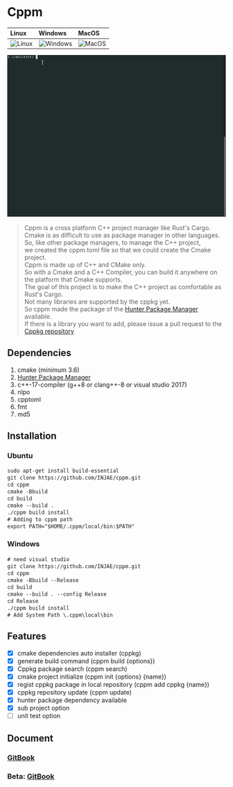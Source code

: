 
Cppm 
========
|Linux|Windows|MacOS|
|:----|:------|:----|
![Linux](https://github.com/injae/cppm/workflows/Linux/badge.svg) | ![Windows](https://github.com/injae/cppm/workflows/Windows/badge.svg) | ![MacOS](https://github.com/injae/cppm/workflows/MacOS/badge.svg) |

![](cppm_demo.gif)
> Cppm is a cross platform C++ project manager like Rust's Cargo.   
> Cmake is as difficult to use as package manager in other languages.   
> So, like other package managers, to manage the C++ project,   
> we created the cppm.toml file so that we could create the Cmake project.   
> Cppm is made up of C++ and CMake only.   
> So with a Cmake and a C++ Compiler, you can build it anywhere on the platform that Cmake supports.  
> The goal of this project is to make the C++ project as comfortable as Rust's Cargo.  
> Not many libraries are supported by the cppkg yet.   
> So cppm made the package of the [Hunter Package Manager](https://github.com/ruslo/hunter) available.   
> If there is a library you want to add, please issue a pull request to the [Cppkg repository](https://github.com/injae/cppkg)  

## Dependencies
1. cmake (minimum 3.6)  
2. [Hunter Package Manager](https://github.com/ruslo/hunter)  
3. c++-17-compiler (g++8 or clang++-8 or visual studio 2017)
4. nlpo
5. cpptoml
6. fmt
7. md5

## Installation
### Ubuntu
```
sudo apt-get install build-essential
git clone https://github.com/INJAE/cppm.git
cd cppm
cmake -Bbuild
cd build
cmake --build . 
./cppm build install
# Adding to cppm path
export PATH="$HOME/.cppm/local/bin:$PATH"
```
### Windows
```
# need visual studio 
git clone https://github.com/INJAE/cppm.git
cd cppm
cmake -Bbuild --Release
cd build
cmake --build . --config Release
cd Release
./cppm build install
# Add System Path \.cppm\local\bin
```

## Features
- [x] cmake dependencies auto installer (cppkg)
- [x] generate build command (cppm build {options})
- [x] Cppkg package search (cppm search)
- [x] cmake project initialize (cppm init {options} {name})
- [x] regist cppkg package in local repository (cppm add cppkg {name})
- [x] cppkg repository update (cppm update)
- [x] hunter package dependency available 
- [x] sub project option
- [ ] unit test option

## Document
### [GitBook](https://cppm.gitbook.io/project/)
### Beta: [GitBook](https://injae.github.io/cppm/)



